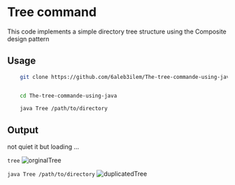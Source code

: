 
# Tree command 

This code implements a simple directory tree structure using the Composite design pattern

## Usage 

```  bash
    git clone https://github.com/6aleb3ilem/The-tree-commande-using-java.git


    cd The-tree-commande-using-java 

    java Tree /path/to/directory
```

## Output 

not quiet it but loading ... 

``` tree ```
![orginalTree](https://github.com/6aleb3ilem/The-tree-commande-using-java/assets/121716974/ca53295b-ae0e-431a-9b88-439a9d927612)

``` java Tree /path/to/directory ```
![duplicatedTree](https://github.com/6aleb3ilem/The-tree-commande-using-java/assets/121716974/09c24f8a-a1b8-4e27-8a46-70c1006af831)
